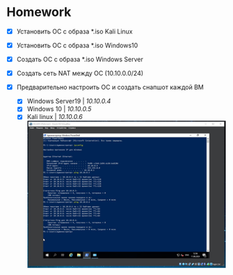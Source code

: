 # Homework

- [x] Установить ОС с образа \*.iso Kali Linux
- [x] Установить ОС с образа \*.iso Windows10
- [x] Создать ОС с образа \*.iso Windows Server
- [x] Создать сеть NAT между ОС (10.10.0.0/24)
- [x] Предварительно настроить ОС и создать снапшот каждой ВМ

  - [x] Windows Server19 | _10.10.0.4_
  - [x] Windows 10 | _10.10.0.5_
  - [x] Kali linux | _10.10.0.6_
        ![](img/2-1.png)
